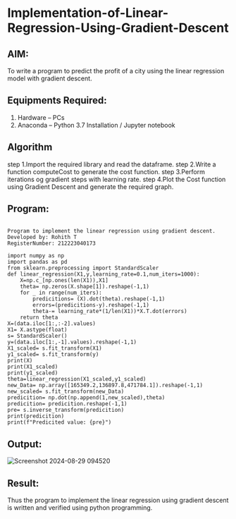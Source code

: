 # Implementation-of-Linear-Regression-Using-Gradient-Descent

## AIM:
To write a program to predict the profit of a city using the linear regression model with gradient descent.

## Equipments Required:
1. Hardware – PCs
2. Anaconda – Python 3.7 Installation / Jupyter notebook

## Algorithm
step 1.Import the required library and read the dataframe.
step 2.Write a function computeCost to generate the cost function.
step 3.Perform iterations og gradient steps with learning rate.
step 4.Plot the Cost function using Gradient Descent and generate the required graph.

## Program:
```

Program to implement the linear regression using gradient descent.
Developed by: Rohith T
RegisterNumber: 212223040173

import numpy as np
import pandas as pd
from sklearn.preprocessing import StandardScaler
def linear_regression(X1,y,learning_rate=0.1,num_iters=1000):
    X=np.c_[np.ones(len(X1)),X1]
    theta= np.zeros(X.shape[1]).reshape(-1,1)
    for _ in range(num_iters):
        predicitions= (X).dot(theta).reshape(-1,1)
        errors=(predicitions-y).reshape(-1,1)
        theta-= learning_rate*(1/len(X1))*X.T.dot(errors)
    return theta
X=(data.iloc[1:,:-2].values)
X1= X.astype(float)
s= StandardScaler()
y=(data.iloc[1:,-1].values).reshape(-1,1)
X1_scaled= s.fit_transform(X1)
y1_scaled= s.fit_transform(y)
print(X)
print(X1_scaled)
print(y1_scaled)
theta=linear_regression(X1_scaled,y1_scaled)
new_Data= np.array([165349.2,136897.8,471784.1]).reshape(-1,1)
new_scaled= s.fit_transform(new_Data)
predicition= np.dot(np.append(1,new_scaled),theta)
predicition= predicition.reshape(-1,1)
pre= s.inverse_transform(predicition)
print(predicition)
print(f"Predicited value: {pre}") 

```

## Output:

![Screenshot 2024-08-29 094520](https://github.com/user-attachments/assets/40269f33-3a4e-4d9e-a324-27cd8f62b68c)


## Result:
Thus the program to implement the linear regression using gradient descent is written and verified using python programming.
